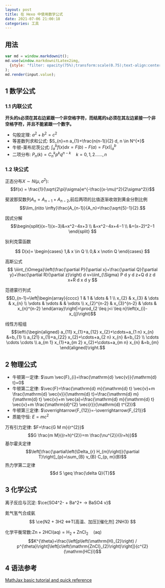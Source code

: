 ```yaml
---
layout: post
title: 在 Hexo 中使用数学公式
date: 2021-07-06 21:00:18
categories: 工具
---
```

## 用法
<!-- more -->

```js
var md = window.markdownit();
md.use(window.markdownitLatex2img,
  {style: "filter: opacity(75%);transform:scale(0.75);text-align:center;"} //可选
);
md.render(input.value);
```
## 1 数学公式
### 1.1 内联公式
**开头的`$`必须在其右边紧跟一个非空格字符，而结尾的`$`必须在其左边紧接一个非空格字符，并且不能紧跟一个数字。**
- 勾股定理: $a^2+b^2=c^2$
- 等差数列求和公式: $S_{n}=n a_{1}+\frac{n(n-1)}{2} d, n \in N^{*}$
- 牛顿-莱布尼茨公式: $\int_{a}^{b} f(x) d x=F(b)-F(a)=\left.F(x)\right|_{a} ^{b}$
- 二项分布: $P_{n}(k)=C_{n}^{k} p^{k} q^{n-k} \quad k=0,1,2 \ldots \ldots, n$
### 1.2 块公式
正态分布$X \sim N(\mu,\sigma^2)$:
$$f(x) = \frac{1}{\sqrt{2\pi}\sigma}e^{-\frac{(x-\mu)^2}{2\sigma^2}}$$

斐波那契数列$A_n=A_{n-1}+A_{n-2}$,前后两项的比值逐渐收敛到黄金分割比例
$$\lim_{n\to \infty}\frac{A_{n-1}}{A_n}=\frac{\sqrt{5}-1}{2}.$$

因式分解
$$\begin{split}(x−1)(x−3)&=x^2−4x+3 \\
&=x^2−4x+4−1 \\
&=(x−2)^2−1
\end{split}
$$

狄利克雷函数

$$
D(x)=
\begin{cases}
1,& x \in Q \\
0,& x \notin Q
\end{cases}
$$

高斯公式
$$
\iiint_{\Omega}\left(\frac{\partial P}{\partial x}+\frac{\partial Q}{\partial y}+\frac{\partial R}{\partial z}\right) d v=\iint_{\Sigma} P d y d z+Q d z d x+R d x d y
$$

范德蒙行列式
$$D_{n-1}=\left|\begin{array}{cccc}
1 & 1 & \dots & 1 \\
x_{2} & x_{3} & \dots & x_{n} \\
\vdots & \vdots & & \vdots \\
x_{2}^{n-2} & x_{3}^{n-2} & \dots & x_{n}^{n-2}
\end{array}\right|=\prod_{2 \leq j<i \leq n}\left(x_{i}-x_{j}\right)$$

线性方程组
$$\left\{\begin{aligned}
a_{11} x_{1}+a_{12} x_{2}+\cdots+a_{1 n} x_{n} &=b_{1} \\
a_{21} x_{1}+a_{22} x_{2}+\cdots+a_{2 n} x_{n} &=b_{2} \\
\cdots \cdots \cdots \\
a_{m 1} x_{1}+a_{m 2} x_{2}+\cdots+a_{m n} x_{n} &=b_{m}
\end{aligned}\right.$$

## 2 物理公式
- 牛顿第一定律: $\sum \vec{F}_{i}=\frac{\mathrm{d} \vec{v}}{\mathrm{d} t}=0$
- 牛顿第二定律: $\vec{F}=\frac{\mathrm{d} m}{\mathrm{d} t} \vec{v}+m \frac{\mathrm{d} \vec{v}}{\mathrm{d} t}=\frac{\mathrm{d} m}{\mathrm{d} t} \vec{v}+m \vec{a}=\frac{\mathrm{d} m}{\mathrm{d} t} \vec{v}+m \frac{\mathrm{d}^{2} \vec{r}}{\mathrm{d} t^{2}}$
- 牛顿第三定律: $\overrightarrow{F_{12}}=-\overrightarrow{F_{21}}$
- 质能守恒: $E=mc^2$

万有引力定律: $F=\frac{G M m}{r^{2}}$
$$G \frac{m M}{(r+h)^{2}}=m \frac{\nu^{2}}{(r+h)}$$
基尔霍夫定律
$$\left[\frac{\partial\left(\Delta_{r} H_{m}\right)}{\partial T}\right]_{p}=\sum_{B} v_{B} C_{p, m}(B)$$
热力学第二定律
$$d S \geq \frac{\delta Q}{T}$$
## 3 化学公式
离子反应与沉淀: $\ce{SO4^2- + Ba^2+ -> BaSO4 v}$

氮气氢气合成氨
$$
\ce{N2 + 3H2 <=>T[高温、加压][催化剂] 2NH3}
$$

化学平衡常数:$\mathrm{Zn}+2 \mathrm{HCl}(\mathrm{aq})=\mathrm{H}_{2}+\mathrm{ZnCl}_{2} \quad(\mathrm{aq})$
$$K^{\theta}=\frac{\left[p\left(\mathrm{H}_{2}\right) / p^{\theta}\right]\left[c\left(\mathrm{ZnCl}_{2}\right)\right]}{c^{2}(\mathrm{HC})}$$

## 4 语法参考

[MathJax basic tutorial and quick reference](https://math.meta.stackexchange.com/questions/5020/mathjax-basic-tutorial-and-quick-reference)
